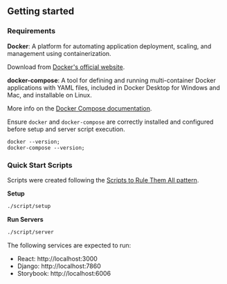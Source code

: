 ## Getting started

### Requirements
**Docker**: A platform for automating application deployment, scaling, and
 management using containerization.

Download from [Docker's official website](
https://www.docker.com/products/docker-desktop).

**docker-compose**: A tool for defining and running multi-container Docker
 applications with YAML files, included in Docker Desktop for Windows and Mac,
 and installable on Linux.

More info on the [Docker Compose documentation](https://docs.docker.com/compose/).

 
Ensure `docker` and `docker-compose` are correctly installed and configured before setup and server script execution.

```
docker --version;
docker-compose --version;
```

### Quick Start Scripts
Scripts were created following the [Scripts to Rule Them All pattern](https://github.blog/2015-06-30-scripts-to-rule-them-all/).

**Setup** 
```sh
./script/setup
```

**Run Servers**
```sh
./script/server
```

The following services are expected to run:
- React: http://localhost:3000
- Django: http://localhost:7860
- Storybook: http://localhost:6006
